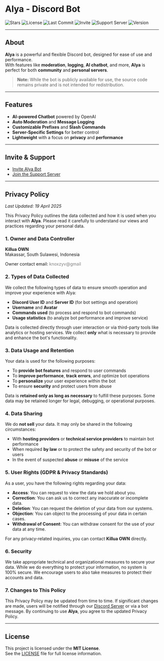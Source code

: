 # Alya - Discord Bot

![Stars](https://img.shields.io/github/stars/KnoxlyDev/Privacy-Policy-Bot-alya?style=social)
![License](https://img.shields.io/github/license/KnoxlyDev/Privacy-Policy-Bot-alya?cacheSeconds=60)
![Last Commit](https://img.shields.io/github/last-commit/KnoxlyDev/Privacy-Policy-Bot-alya)
![Invite](https://img.shields.io/badge/Invite-Alya%20Bot-blue?logo=discord&link=https://discord.com/oauth2/authorize?client_id=1311666717281226832&permissions=8&scope=bot)
![Support Server](https://img.shields.io/discord/1353342583438573701?label=Support%20Server&logo=discord)
![Version](https://img.shields.io/badge/version-11.0.5-blue)

---

## About

**Alya** is a powerful and flexible Discord bot, designed for ease of use and performance.  
With features like **moderation**, **logging**, **AI chatbot**, and more, **Alya** is perfect for both **community** and **personal servers**.

> **Note:** While the bot is publicly available for use, the source code remains private and is not intended for redistribution.

---

## Features

- **AI-powered Chatbot** powered by OpenAI  
- **Auto Moderation** and **Message Logging**  
- **Customizable Prefixes** and **Slash Commands**  
- **Server-Specific Settings** for better control  
- **Lightweight** with a focus on **privacy** and **performance**

---

## Invite & Support

- [Invite Alya Bot](https://discord.com/oauth2/authorize?client_id=1311666717281226832&permissions=8&scope=bot)  
- [Join the Support Server](https://discord.gg/RuunxfUGnT)

---

## Privacy Policy

_Last Updated: 19 April 2025_

This Privacy Policy outlines the data collected and how it is used when you interact with **Alya**. Please read it carefully to understand our views and practices regarding your personal data.

### 1. Owner and Data Controller

**Killua OWN**  
Makassar, South Sulawesi, Indonesia

Owner contact email: <span style="color:gray">knoxzyv@gmail

### 2. Types of Data Collected

We collect the following types of data to ensure smooth operation and improve your experience with Alya:

- **Discord User ID** and **Server ID** (for bot settings and operation)  
- **Username** and **Avatar**  
- **Commands used** (to process and respond to bot commands)  
- **Usage statistics** (to analyze bot performance and improve service)

Data is collected directly through user interaction or via third-party tools like analytics or hosting services. We collect **only** what is necessary to provide and enhance the bot's functionality.

### 3. Data Usage and Retention

Your data is used for the following purposes:
- To **provide bot features** and respond to user commands
- To **improve performance**, **track errors**, and optimize bot operations
- To **personalize** your user experience within the bot
- To ensure **security** and protect users from abuse

Data is **retained only as long as necessary** to fulfill these purposes. Some data may be retained longer for legal, debugging, or operational purposes.

### 4. Data Sharing

We do **not sell** your data. It may only be shared in the following circumstances:
- With **hosting providers** or **technical service providers** to maintain bot performance
- When required **by law** or to protect the safety and security of the bot or users
- In the event of suspected **abuse** or **misuse** of the service

### 5. User Rights (GDPR & Privacy Standards)

As a user, you have the following rights regarding your data:
- **Access**: You can request to view the data we hold about you.
- **Correction**: You can ask us to correct any inaccurate or incomplete data.
- **Deletion**: You can request the deletion of your data from our systems.
- **Objection**: You can object to the processing of your data in certain cases.
- **Withdrawal of Consent**: You can withdraw consent for the use of your data at any time.
  
For any privacy-related inquiries, you can contact **Killua OWN** directly.

### 6. Security

We take appropriate technical and organizational measures to secure your data. While we do everything to protect your information, no system is 100% secure. We encourage users to also take measures to protect their accounts and data.

### 7. Changes to This Policy

This Privacy Policy may be updated from time to time. If significant changes are made, users will be notified through our [Discord Server](https://discord.gg/RuunxfUGnT) or via a bot message. By continuing to use **Alya**, you agree to the updated Privacy Policy.

---

## License

This project is licensed under the **MIT License**.  
See the [LICENSE](LICENSE) file for full license information.
